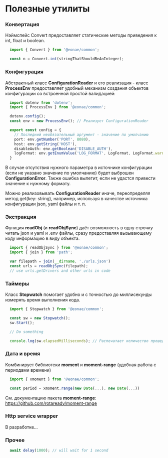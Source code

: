 # Полезные утилиты

### Конвертация

Нэймспейс Convert предоставляет статические методы приведения к int, float и boolean.

``` typescript
  import { Convert } from '@eonae/common';

  const n = Convert.int(stringThatShouldBeAnInteger);
```

### Конфигурация

Абстрактный класс __ConfigurationReader__ и его реализация - класс __ProcessEnv__ предоставляет удобный механизм создания объектов конфигурации со встроенной простой валидацией:

``` typescript
  import dotenv from 'dotenv';
  import { ProcessEnv } from '@eonae/common';

  dotenv.config();
  const env = new ProcessEnv(); // Реализует ConfigurationReader

  export const config = {
    // Последний необязательный аргумент - значение по умолчанию
    port: env.getNumber('PORT', 8080),
    host: env.getString('HOST'),
    disableAuth: env.getBoolean('DISABLE_AUTH'),
    logFormat: env.getEnumValue('LOG_FORMAT', LogFormat, LogFormat.warn)
  }
```

В случае отсутствия нужного параметра в источнике конфигурации (если не указано значение по умолчанию) будет выброшен __ConfigurationError__. Также ошибка вылетит, если не удастся привести значение к нужному формату.

Можно реализовывать __ConfigurationReader__ иначе, переопределяя метод get(key: string), например, используя в качестве источника конфигурации json, yaml файлы и т. п.

### Экстракция

Функция __readObj__ (и __readObjSync__) даёт возможность в одну строчку читать json и yaml и .env файлы, сразу предоставляя вызывающему коду информацию в виду объекта.

``` typescript
  import { readObjSync } from '@eonae/common';
  import { join } from 'path';

  var filepath = join(__dirname, './urls.json')
  const urls = readObjSync(filepath);
  // use urls.getDrivers and other urls in code
```

### Таймеры

Класс __Stopwatch__ помогает удобно и с точностью до миллисекунды измерять время выполнения кода.

``` typescript
  import { Stopwatch } from '@eonae/common';

  const sw = new Stopwatch();
  sw.Start();

  // Do something

  console.log(sw.elapsedMilliseconds); // Распечатает количество прошедших миллисекунд
```

### Дата и время

Комбинирует библиотеки __moment__ и __moment-range__ (удобная работа с периодами времени)

``` typescript
  import { xmoment } from '@eonae/common';

  const period = xmoment.range(new Date(...), new Date(...))
```
См. документацию пакета __moment-range__:
https://github.com/rotaready/moment-range

### Http service wrapper

В разработке...


### Прочее

``` typescript
  await delay(1000); // will wait for 1 second
```


